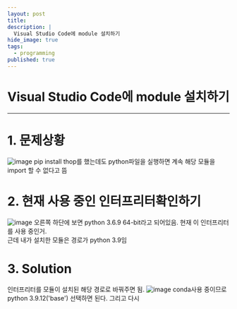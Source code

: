 ```yaml
---
layout: post
title: 
description: |
  Visual Studio Code에 module 설치하기
hide_image: true
tags:
  - programming
published: true
---
```


# Visual Studio Code에 module 설치하기
* * *

# 1. 문제상황
![image](https://user-images.githubusercontent.com/69246778/181211569-8362ecc4-7b31-478d-8320-7420b98480ac.png)
pip install thop를 했는데도 python파일을 실행하면 계속 해당 모듈을 import 할 수 없다고 뜸


# 2. 현재 사용 중인 인터프리터확인하기
![image](https://user-images.githubusercontent.com/69246778/181211724-a08b817d-a24a-49b5-860d-41f99a1774b7.png)
오른쪽 하단에 보면 python 3.6.9 64-bit라고 되어있음. 현재 이 인터프리터를 사용 중인거.   
근데 내가 설치한 모듈은 경로가 python 3.9임

# 3. Solution
인터프리터를 모듈이 설치된 해당 경로로 바꿔주면 됨.
![image](https://user-images.githubusercontent.com/69246778/181212031-4808825b-07af-429d-830d-c00005805853.png)
conda사용 중이므로 python 3.9.12('base') 선택하면 된다. 그리고 다시 
